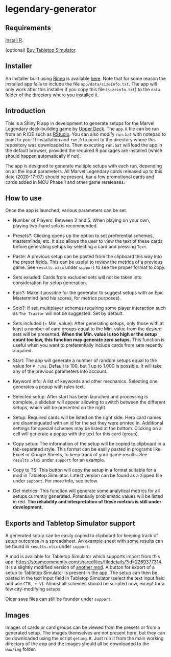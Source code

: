 # legendary-generator

## Requirements

[Install R](https://www.r-project.org/).

(optional) [Buy Tabletop Simulator](https://www.tabletopsimulator.com/).

## Installer

An installer built using [Rinno](https://github.com/ficonsulting/RInno/) is available [here](https://drive.google.com/file/d/1gAOYJs9P5X4M0fDJMtfh2ToRlzO0JT9K/view?usp=drive_link). Note that for some reason the installed app fails to include the file `app/data/sizeinfo.txt`. The app will only work after this installer if you copy this file (`sizeinfo.txt`) to the `data` folder of the directory where you installed it.

## Introduction
This is a Shiny R app in development to generate setups for the Marvel Legendary deck-building game by [Upper Deck](https://upperdeckstore.com/games-collectibles/legendary.html). The `app.R` file can be run from an R IDE such as [RStudio](https://rstudio.com/). You can also modify `run.bat` with notepad to point to your R installation and `run.R` to point to the directory where this repository was downloaded to. Then executing `run.bat` will load the app in the default browser, provided the required R packages are installed (which should happen automatically if not).

The app is designed to generate multiple setups with each run, depending on all the input parameters. All Marvel Legendary cards released up to this date (2020-17-07) should be present, bar a few promotional cards and cards added in MCU Phase 1 and other game rereleases.

## How to use

Once the app is launched, various parameters can be set.

- Number of Players: Between 2 and 5. When playing on your own, playing two-hand solo is recommended.
- Presets?: Clicking opens up the option to set preferential schemes, masterminds, etc. It also allows the user to view the text of these cards before generating setups by selecting a card and pressing `Text`.
- Paste: A previous setup can be pasted from the clipboard this way into the preset fields. This can be useful to review the metrics of a previous game. See `results.xlsx` under `support` to see the proper format to copy.
- Sets exluded: Cards from excluded sets will not be taken into consideration for setup generation.
- Epic?: Make it possible for the generator to suggest setups with an Epic Mastermind (and his scores, for metrics purposes).
- Solo?: If set, multiplayer schemes requiring some player interaction such as `The Traitor` will not be suggested. Set by default.
- Sets included (+ Min. value): After generating setups, only those with at least a number of card groups equal to the Min. value from the desired sets will be presented. **When the Min. value is too high or the setup count too low, this function may generate zero setups.** This function is useful when you want to preferentially include cards from sets recently acquired.
- Start: The app will generate a number of random setups equal to the value for `# runs`. Default is 100, but 1 up to 1.000 is possible. It will take any of the previous parameters into account.
- Keyword info: A list of keywords and other mechanics. Selecting one generates a popup with rules text.

- Selected setup: After start has been launched and processing is complete, a slidebar will appear allowing to switch between the different setups, which will be presented on the right.
- Setup: Required cards will be listed on the right side. Hero card names are disambiguated with an id for the set they were printed in. Additional settings for special schemes may be listed at the bottom. Clicking on a cell will generate a popup with the text for this card (group).
- Copy setup: The information of the setup will be copied to clipboard in a tab-separated style. This format can be easily pasted in programs like Excel or Google Sheets, to keep track of your game results. See `results.xlsx` under `support` for an example.
- Copy to TS: This button will copy the setup in a format suitable for a mod in Tabletop Simulator. Latest version can be found as a zipped file under `support`. For more info, see below.
- Get metrics: This function will generate some analytical metrics for all setups currently generated. Potentially problematic values will be listed in red. **The reliability and interpretation of these metrics is still under development.**

## Exports and Tabletop Simulator support

A generated setup can be easily copied to clipboard for keeping track of setup outcomes in a spreadsheet. An example sheet with some results can be found in `results.xlsx` under `support`.

A mod is available for Tabletop Simulator which supports import from this app: https://steamcommunity.com/sharedfiles/filedetails/?id=2269377314. It is a slightly modified version of [another mod](https://steamcommunity.com/sharedfiles/filedetails/?id=1777582863). A button for export of a setup to Tabletop Simulator is present in the app. The setup can then be pasted in the text input field in Tabletop Simulator (select the text input field and use `CTRL + V`). Almost all schemes should be scripted now, except for a few city-modifying setups.

Older save files can still be founder under `support`.

## Images

Images of cards or card groups can be viewed from the presets or from a generated setup. The images themselves are not present here, but they can be downloaded using the script `getimg.R`. Just run it from the main working directory of the app and the images should all be downloaded to the `www/img` folder.
